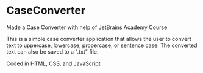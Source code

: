 # CaseConverter
Made a Case Converter with help of JetBrains Academy Course

This is a simple case converter application that allows the user to convert text to uppercase, lowercase, propercase, or sentence case. The converted text can also be saved to a ".txt" file.  

Coded in HTML, CSS, and JavaScript


